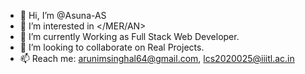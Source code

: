 - 👋 Hi, I’m @Asuna-AS
- 👀 I’m interested in </MER/AN>
- 🌱 I’m currently Working as Full Stack Web Developer.
- 💞️ I’m looking to collaborate on Real Projects.
- 📫 Reach me: arunimsinghal64@gmail.com, lcs2020025@iiitl.ac.in

<!---
Asuna-AS/Asuna-AS is a ✨ special ✨ repository because its `README.md` (this file) appears on your GitHub profile.
You can click the Preview link to take a look at your changes.
--->
